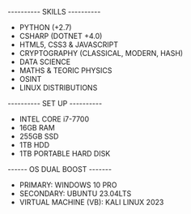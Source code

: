 ---------- SKILLS ----------
- PYTHON (+2.7)
- CSHARP (DOTNET +4.0)
- HTML5, CSS3 & JAVASCRIPT
- CRYPTOGRAPHY (CLASSICAL, MODERN, HASH)
- DATA SCIENCE
- MATHS & TEORIC PHYSICS
- OSINT
- LINUX DISTRIBUTIONS


---------- SET UP ----------
- INTEL CORE i7-7700
- 16GB RAM
- 255GB SSD
- 1TB HDD
- 1TB PORTABLE HARD DISK

  
------ OS DUAL BOOST -------
- PRIMARY: WINDOWS 10 PRO
- SECONDARY: UBUNTU 23.04LTS
- VIRTUAL MACHINE (VB): KALI LINUX 2023
